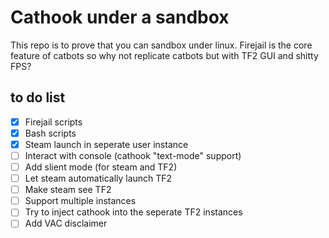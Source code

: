 # Cathook under a sandbox
This repo is to prove that you can sandbox under linux. Firejail is the core feature of catbots so why not replicate catbots but with TF2 GUI and shitty FPS?

## to do list
- [x] Firejail scripts
- [x] Bash scripts
- [x] Steam launch in seperate user instance
- [ ] Interact with console (cathook "text-mode" support)
- [ ] Add slient mode (for steam and TF2)
- [ ] Let steam automatically launch TF2
- [ ] Make steam see TF2
- [ ] Support multiple instances
- [ ] Try to inject cathook into the seperate TF2 instances
- [ ] Add VAC disclaimer
